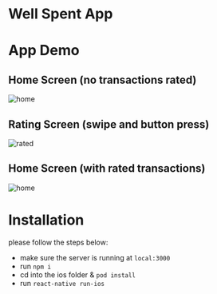 # Well Spent App

# App Demo
## Home Screen (no transactions rated)
![home](https://user-images.githubusercontent.com/18689529/74203220-ced47400-4c3c-11ea-8bd0-29dd64c8b106.gif)
## Rating Screen (swipe and button press)
![rated](https://user-images.githubusercontent.com/18689529/74203227-d7c54580-4c3c-11ea-9f1e-37b071dc74c8.gif)
## Home Screen (with rated transactions)
![home](https://user-images.githubusercontent.com/18689529/74203222-d267fb00-4c3c-11ea-95c4-e7b90a846153.gif)

# Installation
please follow the steps below:
- make sure the server is running at `local:3000`
- run `npm i`
- cd into the ios folder & `pod install`
- run `react-native run-ios`